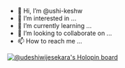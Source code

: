 - 👋 Hi, I’m @ushi-keshw
- 👀 I’m interested in ...
- 🌱 I’m currently learning ...
- 💞️ I’m looking to collaborate on ...
- 📫 How to reach me ...

[![@udeshiwijesekara's Holopin board](https://holopin.me/udeshiwijesekara)](https://holopin.io/@udeshiwijesekara)
<!---
ushi-keshw/ushi-keshw is a ✨ special ✨ repository because its `README.md` (this file) appears on your GitHub profile.
You can click the Preview link to take a look at your changes.
--->
